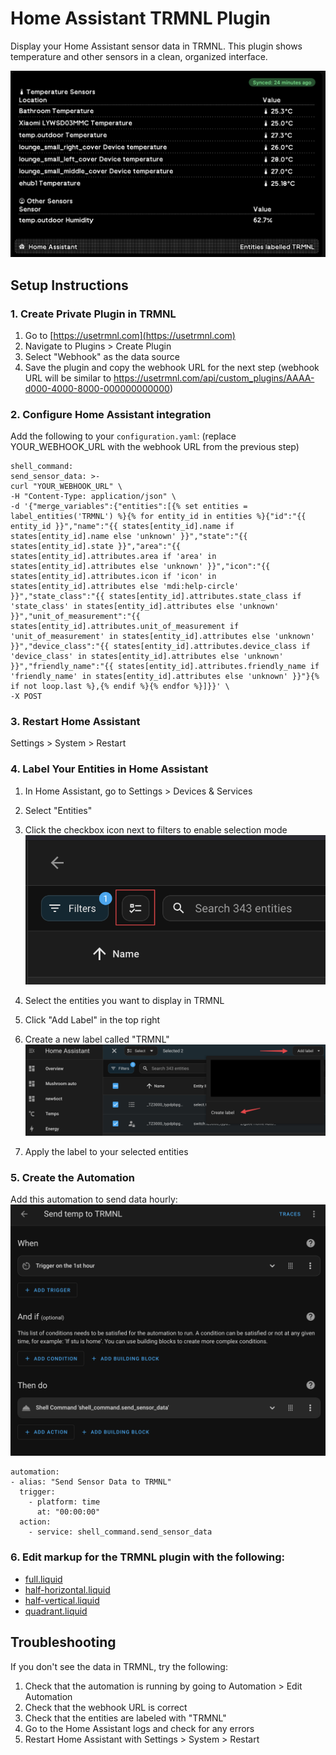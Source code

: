# Home Assistant TRMNL Plugin

Display your Home Assistant sensor data in TRMNL. This plugin shows temperature and other sensors in a clean, organized interface.

![Preview - Full](./previews/full.png)

## Setup Instructions

### 1. Create Private Plugin in TRMNL

1. Go to [https://usetrmnl.com](https://usetrmnl.com)
2. Navigate to Plugins > Create Plugin
3. Select "Webhook" as the data source
4. Save the plugin and copy the webhook URL for the next step (webhook URL will be similar to https://usetrmnl.com/api/custom_plugins/AAAA-d000-4000-8000-000000000000)

### 2. Configure Home Assistant integration

Add the following to your `configuration.yaml`: (replace YOUR_WEBHOOK_URL with the webhook URL from the previous step)
```
shell_command:
send_sensor_data: >-
curl "YOUR_WEBHOOK_URL" \
-H "Content-Type: application/json" \
-d '{"merge_variables":{"entities":[{% set entities = label_entities('TRMNL') %}{% for entity_id in entities %}{"id":"{{ entity_id }}","name":"{{ states[entity_id].name if states[entity_id].name else 'unknown' }}","state":"{{ states[entity_id].state }}","area":"{{ states[entity_id].attributes.area if 'area' in states[entity_id].attributes else 'unknown' }}","icon":"{{ states[entity_id].attributes.icon if 'icon' in states[entity_id].attributes else 'mdi:help-circle' }}","state_class":"{{ states[entity_id].attributes.state_class if 'state_class' in states[entity_id].attributes else 'unknown' }}","unit_of_measurement":"{{ states[entity_id].attributes.unit_of_measurement if 'unit_of_measurement' in states[entity_id].attributes else 'unknown' }}","device_class":"{{ states[entity_id].attributes.device_class if 'device_class' in states[entity_id].attributes else 'unknown' }}","friendly_name":"{{ states[entity_id].attributes.friendly_name if 'friendly_name' in states[entity_id].attributes else 'unknown' }}"}{% if not loop.last %},{% endif %}{% endfor %}]}}' \
-X POST
```

### 3. Restart Home Assistant
Settings > System > Restart 

### 4. Label Your Entities in Home Assistant

1. In Home Assistant, go to Settings > Devices & Services
2. Select "Entities"
3. Click the checkbox icon next to filters to enable selection mode
![checkbox mode](./images/checkboxes-mode.png)

4. Select the entities you want to display in TRMNL
5. Click "Add Label" in the top right
6. Create a new label called "TRMNL"
![create label](./images/add-label.png)

7. Apply the label to your selected entities

### 5. Create the Automation

Add this automation to send data hourly:
![create automation](./images/automation.png)


```
automation:
- alias: "Send Sensor Data to TRMNL"
  trigger:
    - platform: time
      at: "00:00:00"
  action:
    - service: shell_command.send_sensor_data
```

### 6. Edit markup for the TRMNL plugin with the following:
- [full.liquid](./views/full.liquid)
- [half-horizontal.liquid](./views/half-horizontal.liquid)
- [half-vertical.liquid](./views/half-vertical.liquid)
- [quadrant.liquid](./views/quadrant.liquid)

## Troubleshooting

If you don't see the data in TRMNL, try the following:

1. Check that the automation is running by going to Automation > Edit Automation
2. Check that the webhook URL is correct
3. Check that the entities are labeled with "TRMNL"
4. Go to the Home Assistant logs and check for any errors
5. Restart Home Assistant with Settings > System > Restart 